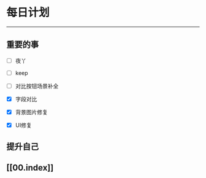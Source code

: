 
# 每日计划
---
## 重要的事

- [ ]    夜丫
- [ ]   keep
- [ ]  对比按钮场景补全
- [x] 字段对比
- [x] 背景图片修复
- [x] UI修复



## 提升自己

  



## [[00.index]]










